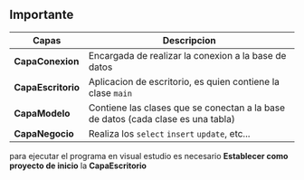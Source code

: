 ## Importante

| Capas | Descripcion |
| ------------------- | ----------------------------------------------------- |
| **CapaConexion**    | Encargada de realizar la conexion a la base de datos |
| **CapaEscritorio**  | Aplicacion de escritorio, es quien contiene la clase `main` |
| **CapaModelo**      | Contiene las clases que se conectan a la base de datos (cada clase es una tabla) |
| **CapaNegocio**     | Realiza los `select` `insert` `update`, etc... |

para ejecutar el programa en visual estudio es necesario **Establecer como proyecto de inicio** la **CapaEscritorio**
